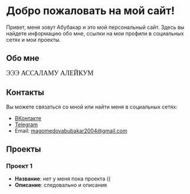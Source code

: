 # Добро пожаловать на мой сайт!

Привет, меня зовут Абубакар и это мой персональный сайт. Здесь вы найдете информацию обо мне, ссылки на мои профили в социальных сетях и мои проекты.

## Обо мне

<span style="font-family:Papyrus; font-size:18px; text-align:center;">ЭЭЭ АССАЛАМУ АЛЕЙКУМ</span>

## Контакты

Вы можете связаться со мной или найти меня в социальных сетях:

- [ВКонтакте](https://vk.com/abubakarmz)
- [Telegram](https://t.me/abubakarmz)
- Email: magomedovabubakar2004@gmail.com

## Проекты

### Проект 1

- **Название**: нет у меня пока проекта ((
- **Описание**: следовально и описания
